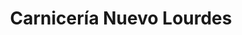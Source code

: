 ---
title: "Carnicería Nuevo Lourdes"
url: /urbanizacion-nuevo-lourdes/carniceria-nuevo-lourdes/
shop: carnicero
---